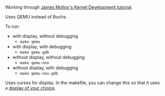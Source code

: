 Working through [James Molloy's Kernel Development tutorial][0].

Uses QEMU instead of Bochs.

To run:

- with display, without debugging
	- `make qemu`
- with display, with debugging
	- `make qemu-gdb`
- without display, without debugging
	- `make qemu-nox`
- without display, with debugging
	- `make qemu-nox-gdb`

Uses curses for display. In the makefile, you can change this so that it uses a [display of your choice][1].


[0]: http://www.jamesmolloy.co.uk/tutorial_html/
[1]: https://wiki.gentoo.org/wiki/QEMU/Options